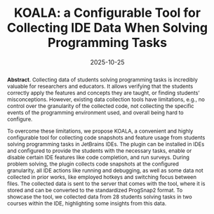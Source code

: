 ---
title: "KOALA: a Configurable Tool for Collecting IDE Data When Solving Programming Tasks"
authors: '<i>Daniil Karol, Elizaveta Artser, Ilya Vlasov, Yaroslav Golubev, Hieke Keuning, and Anastasiia Birillo</i>'
status: "accepted"
collection: publications
permalink: /publications/2025-10-25-koala
date: 2025-10-25
venue: "<b>CompEd</b>"
pdf: "https://arxiv.org/abs/2506.21266"
tool: "https://github.com/JetBrains-Research/KOALA"
data: "https://zenodo.org/records/15553341"
counter_id: 'C21'
abstract: "<p><b>Abstract</b>. Collecting data of students solving programming tasks is incredibly valuable for researchers and educators. It allows verifying that the students correctly apply the features and concepts they are taught, or finding students’ misconceptions. However, existing data collection tools have limitations, e.g., no control over the granularity of the collected code, not collecting the specific events of the programming environment used, and overall being hard to configure.</p><p>To overcome these limitations, we propose KOALA, a convenient and highly configurable tool for collecting code snapshots and feature usage from students solving programming tasks in JetBrains IDEs. The plugin can be installed in IDEs and configured to provide the students with the necessary tasks, enable or disable certain IDE features like code completion, and run surveys. During problem solving, the plugin collects code snapshots at the configured granularity, all IDE actions like running and debugging, as well as some data not collected in prior works, like employed hotkeys and switching focus between files. The collected data is sent to the server that comes with the tool, where it is stored and can be converted to the standardized ProgSnap2 format. To showcase the tool, we collected data from 28 students solving tasks in two courses within the IDE, highlighting some insights from this data.</p>"
---